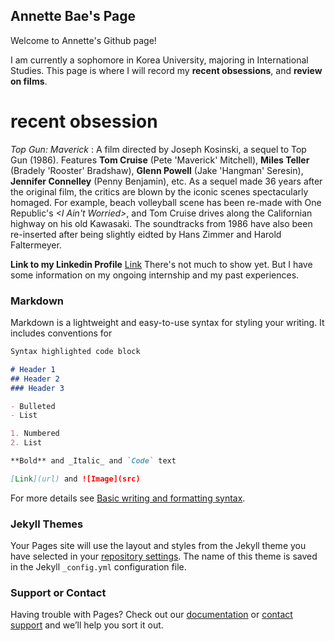 ## Annette Bae's Page 

Welcome to Annette's Github page! 

I am currently a sophomore in Korea University, majoring in International Studies. 
This page is where I will record my **recent obsessions**, and **review on films**. 

# recent obsession
_Top Gun: Maverick_ : A film directed by Joseph Kosinski, a sequel to Top Gun (1986). Features **Tom Cruise** (Pete 'Maverick' Mitchell), **Miles Teller** (Bradely 'Rooster' Bradshaw), **Glenn Powell** (Jake 'Hangman' Seresin), **Jennifer Connelley** (Penny Benjamin), etc. As a sequel made 36 years after the original film, the critics are blown by the iconic scenes spectacularly homaged. For example, beach volleyball scene has been re-made with One Republic's _<I Ain't Worried>_, and Tom Cruise drives along the Californian highway on his old Kawasaki. The soundtracks from 1986 have also been re-inserted after being slightly eidted by Hans Zimmer and Harold Faltermeyer. 

**Link to my Linkedin Profile**
[Link](https://www.linkedin.com/in/%EC%A3%BC%ED%9D%AC-%EB%B0%B0-67753b205/)
There's not much to show yet. But I have some information on my ongoing internship and my past experiences. 

### Markdown

Markdown is a lightweight and easy-to-use syntax for styling your writing. It includes conventions for

```markdown
Syntax highlighted code block

# Header 1
## Header 2
### Header 3

- Bulleted
- List

1. Numbered
2. List

**Bold** and _Italic_ and `Code` text

[Link](url) and ![Image](src)
```

For more details see [Basic writing and formatting syntax](https://docs.github.com/en/github/writing-on-github/getting-started-with-writing-and-formatting-on-github/basic-writing-and-formatting-syntax).

### Jekyll Themes

Your Pages site will use the layout and styles from the Jekyll theme you have selected in your [repository settings](https://github.com/annettebae/octocat.github.io/settings/pages). The name of this theme is saved in the Jekyll `_config.yml` configuration file.

### Support or Contact

Having trouble with Pages? Check out our [documentation](https://docs.github.com/categories/github-pages-basics/) or [contact support](https://support.github.com/contact) and we’ll help you sort it out.
